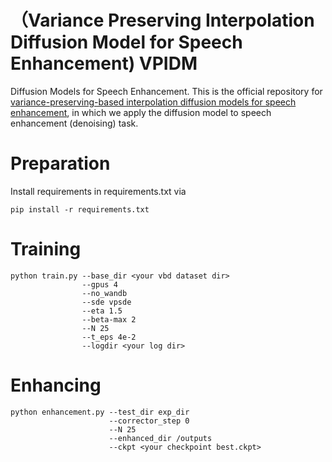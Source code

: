 # （Variance Preserving Interpolation Diffusion Model for Speech Enhancement) VPIDM 
Diffusion Models for Speech Enhancement.
This is the official repository for  [variance-preserving-based interpolation diffusion models for speech enhancement](https://arxiv.org/abs/2306.08527), in which we apply the diffusion model to speech enhancement (denoising) task.

# Preparation
Install requirements in requirements.txt via
```
pip install -r requirements.txt
````

# Training 
```
python train.py --base_dir <your vbd dataset dir>
                --gpus 4
                --no_wandb
                --sde vpsde
                --eta 1.5
                --beta-max 2
                --N 25
                --t_eps 4e-2
                --logdir <your log dir>
```

# Enhancing
```
python enhancement.py --test_dir exp_dir
                      --corrector_step 0
                      --N 25
                      --enhanced_dir /outputs
                      --ckpt <your checkpoint best.ckpt>
```
